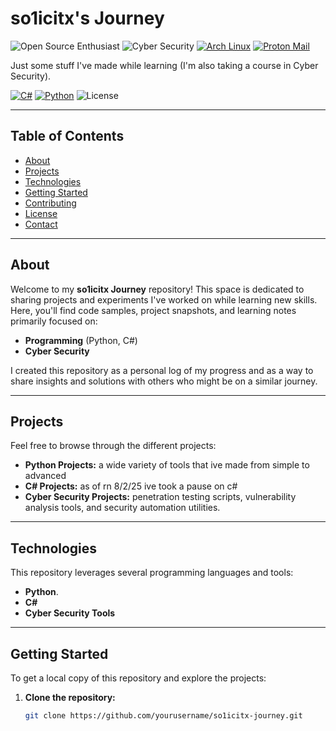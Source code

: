 # so1icitx's Journey

![Open Source Enthusiast](https://img.shields.io/badge/Open%20Source-Contributor-brightgreen)
![Cyber Security](https://img.shields.io/badge/Specializing-In%20Cyber%20Security-blue)
[![Arch Linux](https://img.shields.io/badge/Arch%20Linux-1793D1?logo=arch-linux&logoColor=fff)](#)
[![Proton Mail](https://img.shields.io/badge/Contact-Proton%20Mail-8B89CC?logo=protonmail&logoColor=white)](mailto:yourname@proton.me)

Just some stuff I've made while learning (I'm also taking a course in Cyber Security).



[![C#](https://custom-icon-badges.demolab.com/badge/C%23-%23239120.svg?logo=cshrp&logoColor=white)](#)
[![Python](https://img.shields.io/badge/Python-3776AB?logo=python&logoColor=fff)](#python-projects)
![License](https://img.shields.io/badge/License-MIT-green)

---

## Table of Contents

- [About](#about)
- [Projects](#projects)
- [Technologies](#technologies)
- [Getting Started](#getting-started)
- [Contributing](#contributing)
- [License](#license)
- [Contact](#contact)

---

## About

Welcome to my **so1icitx Journey** repository! This space is dedicated to sharing projects and experiments I've worked on while learning new skills. Here, you'll find code samples, project snapshots, and learning notes primarily focused on:

- **Programming** (Python, C#)
- **Cyber Security**

I created this repository as a personal log of my progress and as a way to share insights and solutions with others who might be on a similar journey.

---

## Projects

Feel free to browse through the different projects:
- **Python Projects:**  a wide variety of tools that ive made from simple to advanced
- **C# Projects:** as of rn 8/2/25 ive took a pause on c#
- **Cyber Security Projects:** penetration testing scripts, vulnerability analysis tools, and security automation utilities.


---

## Technologies

This repository leverages several programming languages and tools:

- **Python**.
- **C#** 
- **Cyber Security Tools** 

---

## Getting Started

To get a local copy of this repository and explore the projects:

1. **Clone the repository:**

   ```bash
   git clone https://github.com/yourusername/so1icitx-journey.git
